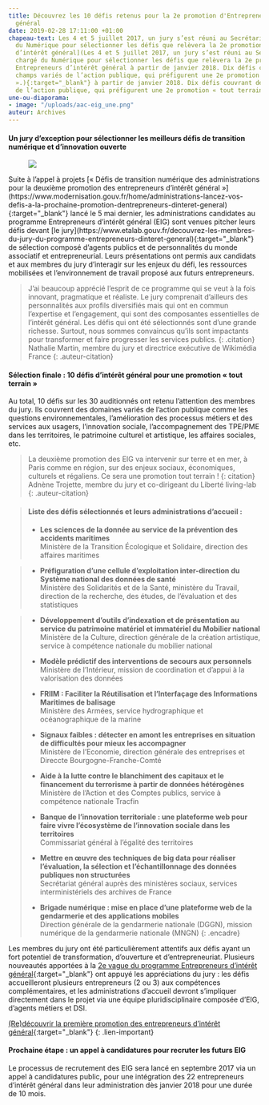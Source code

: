 ```yaml
---
title: Découvrez les 10 défis retenus pour la 2e promotion d'Entrepreneurs d’intérêt
  général
date: 2019-02-28 17:11:00 +01:00
chapeau-text: Les 4 et 5 juillet 2017, un jury s’est réuni au Secrétariat d’Etat chargé
  du Numérique pour sélectionner les défis que relèvera la 2e promotion des [Entrepreneurs
  d’intérêt général](Les 4 et 5 juillet 2017, un jury s’est réuni au Secrétariat d’Etat
  chargé du Numérique pour sélectionner les défis que relèvera la 2e promotion des
  Entrepreneurs d’intérêt général à partir de janvier 2018. Dix défis couvrant des
  champs variés de l’action publique, qui préfigurent une 2e promotion « tout terrain
  ».){:target="_blank"} à partir de janvier 2018. Dix défis couvrant des champs variés
  de l’action publique, qui préfigurent une 2e promotion « tout terrain ».
une-ou-diaporama:
- image: "/uploads/aac-eig_une.png"
auteur: Archives
---
```


#### Un jury d’exception pour sélectionner les meilleurs défis de transition numérique et d’innovation ouverte

<figure class='image-left' style='width: 30%; margin-right: 10px;'>
  <img src="/uploads/jury-blog-bis.jpg"/>
</figure>
Suite à l’appel à projets [« Défis de transition numérique des administrations pour la deuxième promotion des entrepreneurs d’intérêt général »](https://www.modernisation.gouv.fr/home/administrations-lancez-vos-defis-a-la-prochaine-promotion-dentrepreneurs-dinteret-general){:target="_blank"} lancé le 5 mai dernier, les administrations candidates au programme Entrepreneurs d’intérêt général (EIG) sont venues pitcher leurs défis devant [le jury](https://www.etalab.gouv.fr/decouvrez-les-membres-du-jury-du-programme-entrepreneurs-dinteret-general){:target="_blank"} de sélection composé d’agents publics et de personnalités du monde associatif et entrepreneurial. Leurs présentations ont permis aux candidats et aux membres du jury d’interagir sur les enjeux du défi, les ressources mobilisées et l’environnement de travail proposé aux futurs entrepreneurs.

> J’ai beaucoup apprécié l’esprit de ce programme qui se veut à la fois innovant, pragmatique et réaliste. Le jury comprenait d’ailleurs des personnalités aux profils diversifiés mais qui ont en commun l’expertise et l’engagement, qui sont des composantes essentielles de l’intérêt général. Les défis qui ont été sélectionnés sont d’une grande richesse. Surtout, nous sommes convaincus qu’ils sont impactants pour transformer et faire progresser les services publics.
{: .citation}
> Nathalie Martin, membre du jury et directrice exécutive de Wikimédia France
{: .auteur-citation}

#### Sélection finale : 10 défis d’intérêt général pour une promotion « tout terrain »
Au total, 10 défis sur les 30 auditionnés ont retenu l’attention des membres du jury. Ils couvrent des domaines variés de l’action publique comme les questions environnementales, l’amélioration des processus métiers et des services aux usagers, l’innovation sociale, l’accompagnement des TPE/PME dans les territoires, le patrimoine culturel et artistique, les affaires sociales, etc.

> La deuxième promotion des EIG va intervenir sur terre et en mer, à Paris comme en région, sur des enjeux sociaux, économiques, culturels et régaliens. Ce sera une promotion tout terrain !
{: citation}
> Adnène Trojette, membre du jury et co-dirigeant du Liberté living-lab
{: .auteur-citation}

> #### Liste des défis sélectionnés et leurs administrations d’accueil :
> * **Les sciences de la donnée au service de la prévention des accidents maritimes**<br>
Ministère de la Transition Écologique et Solidaire, direction des affaires maritimes
 
> * **Préfiguration d’une cellule d’exploitation inter-direction du Système national des données de santé**<br>
Ministère des Solidarités et de la Santé, ministère du Travail, direction de la recherche, des études, de l’évaluation et des statistiques
 
> * **Développement d’outils d’indexation et de présentation au service du patrimoine matériel et immatériel du Mobilier national**<br>
Ministère de la Culture, direction générale de la création artistique, service à compétence nationale du mobilier national
> 
> * **Modèle prédictif des interventions de secours aux personnels**<br>
Ministère de l’Intérieur, mission de coordination et d’appui à la valorisation des données
> 
> * **FRIIM : Faciliter la Réutilisation et l’Interfaçage des Informations Maritimes de balisage**<br>
Ministère des Armées, service hydrographique et océanographique de la marine
> 
> * **Signaux faibles : détecter en amont les entreprises en situation de difficultés pour mieux les accompagner**<br>
Ministère de l’Economie, direction générale des entreprises et Direccte Bourgogne-Franche-Comté
> 
> * **Aide à la lutte contre le blanchiment des capitaux et le financement du terrorisme à partir de données hétérogènes**<br>
Ministère de l’Action et des Comptes publics, service à compétence nationale Tracfin
>  
> * **Banque de l’innovation territoriale : une plateforme web pour faire vivre l’écosystème de l’innovation sociale dans les territoires**<br>
Commissariat général à l’égalité des territoires
> 
> * **Mettre en œuvre des techniques de big data pour réaliser l’évaluation, la sélection et l’échantillonnage des données publiques non structurées**<br>
Secrétariat général auprès des ministères sociaux, services interministériels des archives de France
> 
> * **Brigade numérique : mise en place d’une plateforme web de la gendarmerie et des applications mobiles**<br>
Direction générale de la gendarmerie nationale (DGGN), mission numérique de la gendarmerie nationale (MNGN)
{: .encadre}

Les membres du jury ont été particulièrement attentifs aux défis ayant un fort potentiel de transformation, d’ouverture et d’entrepreneuriat. Plusieurs nouveautés apportées à la [2e vague du programme Entrepreneurs d’intérêt général](https://www.modernisation.gouv.fr/home/administrations-lancez-vos-defis-a-la-prochaine-promotion-dentrepreneurs-dinteret-general){:target="_blank"} ont appuyé les appréciations du jury : les défis accueilleront plusieurs entrepreneurs (2 ou 3) aux compétences complémentaires, et les administrations d’accueil devront s’impliquer directement dans le projet via une équipe pluridisciplinaire composée d’EIG, d’agents métiers et DSI.

[(Re)découvrir la première promotion des entrepreneurs d’intérêt général](http://www.modernisation.gouv.fr/ladministration-change-avec-le-numerique/par-louverture-des-donnees-dans-les-administrations/decouvrez-la-1re-promotion-des-entrepreneurs-dinteret-general){:target="_blank"}
{: .lien-important}

#### Prochaine étape : un appel à candidatures pour recruter les futurs EIG

Le processus de recrutement des EIG sera lancé en septembre 2017 via un appel à candidatures public, pour une intégration des 22 entrepreneurs d’intérêt général dans leur administration dès janvier 2018 pour une durée de 10 mois.

 






 
